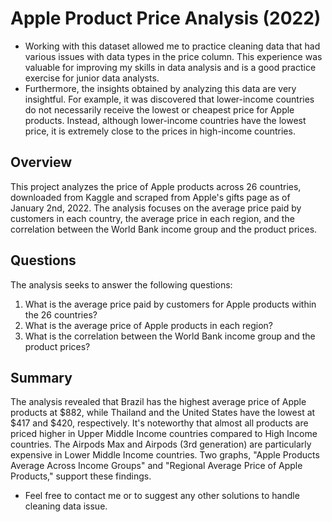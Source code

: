 # Apple Product Price Analysis (2022)
- Working with this dataset allowed me to practice cleaning data that had various issues with data types in the price column. This experience was valuable for improving my skills in data analysis and is a good practice exercise for junior data analysts.
- Furthermore, the insights obtained by analyzing this data are very insightful. For example, it was discovered that lower-income countries do not necessarily receive the lowest or cheapest price for Apple products. Instead, although lower-income countries have the lowest price, it is extremely close to the prices in high-income countries.

## Overview
This project analyzes the price of Apple products across 26 countries, downloaded from Kaggle and scraped from Apple's gifts page as of January 2nd, 2022. The analysis focuses on the average price paid by customers in each country, the average price in each region, and the correlation between the World Bank income group and the product prices.


## Questions
The analysis seeks to answer the following questions:

1) What is the average price paid by customers for Apple products within the 26 countries?
2) What is the average price of Apple products in each region?
3) What is the correlation between the World Bank income group and the product prices?

## Summary
The analysis revealed that Brazil has the highest average price of Apple products at $882, while Thailand and the United States have the lowest at $417 and $420, respectively. It's noteworthy that almost all products are priced higher in Upper Middle Income countries compared to High Income countries. The Airpods Max and Airpods (3rd generation) are particularly expensive in Lower Middle Income countries. Two graphs, "Apple Products Average Across Income Groups" and "Regional Average Price of Apple Products," support these findings.


- Feel free to contact me or to suggest any other solutions to handle cleaning data issue. 
